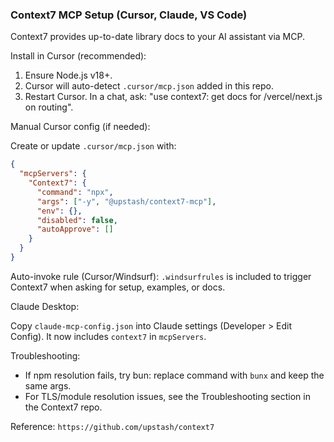 ### Context7 MCP Setup (Cursor, Claude, VS Code)

Context7 provides up-to-date library docs to your AI assistant via MCP.

Install in Cursor (recommended):

1) Ensure Node.js v18+.
2) Cursor will auto-detect `.cursor/mcp.json` added in this repo.
3) Restart Cursor. In a chat, ask: "use context7: get docs for /vercel/next.js on routing".

Manual Cursor config (if needed):

Create or update `.cursor/mcp.json` with:

```json
{
  "mcpServers": {
    "Context7": {
      "command": "npx",
      "args": ["-y", "@upstash/context7-mcp"],
      "env": {},
      "disabled": false,
      "autoApprove": []
    }
  }
}
```

Auto-invoke rule (Cursor/Windsurf): `.windsurfrules` is included to trigger Context7 when asking for setup, examples, or docs.

Claude Desktop:

Copy `claude-mcp-config.json` into Claude settings (Developer > Edit Config). It now includes `context7` in `mcpServers`.

Troubleshooting:
- If npm resolution fails, try bun: replace command with `bunx` and keep the same args.
- For TLS/module resolution issues, see the Troubleshooting section in the Context7 repo.

Reference: `https://github.com/upstash/context7`

